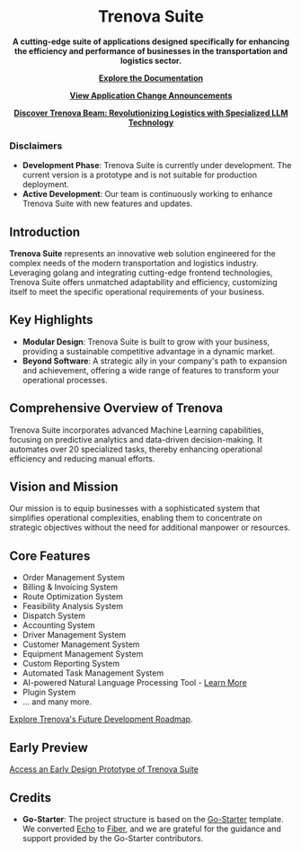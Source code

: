 <h1 align="center"><b>Trenova Suite</b></h1>
</div>
<div align="center">

**A cutting-edge suite of applications designed specifically for enhancing the efficiency and performance of businesses
in the transportation and logistics sector.**

[**Explore the Documentation**](https://github.com/emoss08/Trenova/wiki)

[**View Application Change Announcements**](https://github.com/emoss08/Trenova/blob/main/docs/update-announcement.md)

[**Discover Trenova Beam: Revolutionizing Logistics with Specialized LLM Technology**](https://github.com/emoss08/Trenova/blob/main/beam.md)
</div>

### Disclaimers

- **Development Phase**: Trenova Suite is currently under development. The current version is a prototype and is not
  suitable for production deployment.
- **Active Development**: Our team is continuously working to enhance Trenova Suite with new features and updates.

## Introduction

**Trenova Suite** represents an innovative web solution engineered for the complex needs of the modern transportation
and logistics industry. Leveraging golang and integrating cutting-edge frontend technologies, Trenova Suite offers
unmatched adaptability and efficiency, customizing itself to meet the specific operational requirements of your
business.

## Key Highlights

- **Modular Design**: Trenova Suite is built to grow with your business, providing a sustainable competitive advantage
  in a dynamic market.
- **Beyond Software**: A strategic ally in your company's path to expansion and achievement, offering a wide range of
  features to transform your operational processes.

## Comprehensive Overview of Trenova

Trenova Suite incorporates advanced Machine Learning capabilities, focusing on predictive analytics and data-driven
decision-making. It automates over 20 specialized tasks, thereby enhancing operational efficiency and reducing manual
efforts.

## Vision and Mission

Our mission is to equip businesses with a sophisticated system that simplifies operational complexities, enabling them
to concentrate on strategic objectives without the need for additional manpower or resources.

## Core Features

- Order Management System
- Billing & Invoicing System
- Route Optimization System
- Feasibility Analysis System
- Dispatch System
- Accounting System
- Driver Management System
- Customer Management System
- Equipment Management System
- Custom Reporting System
- Automated Task Management System
- AI-powered Natural Language Processing
  Tool - [Learn More](https://github.com/Trenova-Application/Trenova/blob/main/beam.md)
- Plugin System
- ... and many more.

[Explore Trenova's Future Development Roadmap](https://github.com/Trenova-Application/Trenova/blob/main/roadmap.md).

## Early Preview

[Access an Early Design Prototype of Trenova Suite](https://www.figma.com/file/oyjvhbWirBvC2P4NLLeKvk/Trenova?type=design&node-id=0%3A1&mode=design&t=HFQWbOrdoRipGQf7-1)

## Credits

- **Go-Starter**: The project structure is based on the [Go-Starter](https://github.com/allaboutapps/go-starter)
  template. We converted [Echo](https://echo.labstack.com/) to [Fiber](https://gofiber.io/), and we are grateful for the
  guidance and support provided by the Go-Starter contributors.
